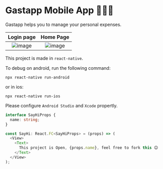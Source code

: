 # Gastapp Mobile App 📱🤗💵

Gastapp helps you to manage your personal expenses.

| Login page | Home Page |
|:---:|:---:|
| ![image](https://user-images.githubusercontent.com/45249613/73596649-067f4580-44f2-11ea-91ed-e60475a252f0.png) | ![image](https://user-images.githubusercontent.com/45249613/73596744-1ea39480-44f3-11ea-9f99-866c1ccd1959.png) |

This project is made in `react-native`.

To debug on android, run the following command:

```
npx react-native run-android
```

or in ios:

```
npx react-native run-ios
```

Please configure `Android Studio` and `Xcode` propertly.

```typescript
interface SayHiProps {
  name: string;
}

const SayHi: React.FC<SayHiProps> = (props) => (
  <View>
    <Text>
      This project is Open, {props.name}, feel free to fork this 😊
    </Text>
  </View>
);
```